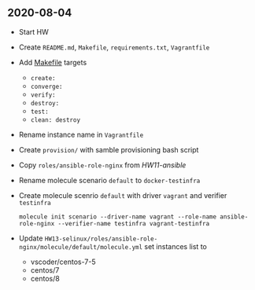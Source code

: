 ## 2020-08-04

- Start HW
- Create `README.md`, `Makefile`, `requirements.txt`, `Vagrantfile`
- Add [Makefile](./Makefile) targets
  - `create:`
  - `converge:`
  - `verify:`
  - `destroy:`
  - `test:`
  - `clean: destroy`

- Rename instance name in `Vagrantfile`
- Create `provision/` with samble provisioning bash script
- Copy `roles/ansible-role-nginx` from _HW11-ansible_
- Rename molecule scenario `default` to `docker-testinfra`
- Create molecule scenrio `default` with driver `vagrant` and verifier `testinfra`
  ```shell
  molecule init scenario --driver-name vagrant --role-name ansible-role-nginx --verifier-name testinfra vagrant-testinfra
  ```
- Update `HW13-selinux/roles/ansible-role-nginx/molecule/default/molecule.yml` set instances list to
  - vscoder/centos-7-5
  - centos/7
  - centos/8
